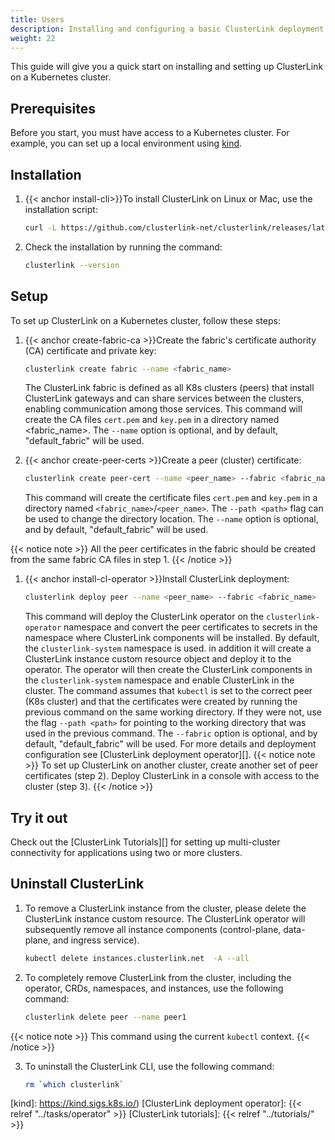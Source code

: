```yaml
---
title: Users
description: Installing and configuring a basic ClusterLink deployment
weight: 22
---
```


This guide will give you a quick start on installing and setting up ClusterLink on a Kubernetes cluster.

## Prerequisites

Before you start, you must have access to a Kubernetes cluster.
For example, you can set up a local environment using [kind](https://kind.sigs.k8s.io/docs/user/quick-start/).

## Installation

1. {{< anchor install-cli>}}To install ClusterLink on Linux or Mac, use the installation script:

   ```sh
   curl -L https://github.com/clusterlink-net/clusterlink/releases/latest/download/clusterlink.sh | sh -
   ```

1. Check the installation by running the command:

   ```sh
   clusterlink --version
   ```

## Setup

To set up ClusterLink on a Kubernetes cluster, follow these steps:

1. {{< anchor create-fabric-ca >}}Create the fabric's certificate authority (CA) certificate and private key:

   ```sh
   clusterlink create fabric --name <fabric_name>
   ```

   The ClusterLink fabric is defined as all K8s clusters (peers) that install ClusterLink gateways
    and can share services between the clusters, enabling communication among those services.
    This command will create the CA files `cert.pem` and `key.pem` in a directory named <fabric_name>.
    The `--name` option is optional, and by default, "default_fabric" will be used.

1. {{< anchor create-peer-certs >}}Create a peer (cluster) certificate:

   ```sh
   clusterlink create peer-cert --name <peer_name> --fabric <fabric_name>
   ```

   This command will create the certificate files `cert.pem` and `key.pem`
    in a directory named `<fabric_name>`/`<peer_name>`.
    The `--path <path>` flag can be used to change the directory location.
    The `--name` option is optional, and by default, "default_fabric" will be used.

{{< notice note >}}
All the peer certificates in the fabric should be created from the same fabric CA files in step 1.
{{< /notice >}}

1. {{< anchor install-cl-operator >}}Install ClusterLink deployment:

   ```sh
   clusterlink deploy peer --name <peer_name> --fabric <fabric_name>
   ```

   This command will deploy the ClusterLink operator on the `clusterlink-operator` namespace
    and convert the peer certificates to secrets in the namespace where ClusterLink components will be installed.
    By default, the `clusterlink-system` namespace is used.
    in addition it will create a ClusterLink instance custom resource object and deploy it to the operator.
    The operator will then create the ClusterLink components in the `clusterlink-system` namespace and enable ClusterLink in the cluster.
    The command assumes that `kubectl` is set to the correct peer (K8s cluster)
    and that the certificates were created by running the previous command on the same working directory.
    If they were not, use the flag `--path <path>` for pointing to the working directory
    that was used in the previous command.
    The `--fabric` option is optional, and by default, "default_fabric" will be used.
    For more details and deployment configuration see [ClusterLink deployment operator][].
{{< notice note >}}
To set up ClusterLink on another cluster, create another set of peer certificates (step 2).
Deploy ClusterLink in a console with access to the cluster (step 3).
{{< /notice >}}

## Try it out

Check out the [ClusterLink Tutorials][] for setting up multi-cluster connectivity
 for applications using two or more clusters.

## Uninstall ClusterLink

1. To remove a ClusterLink instance from the cluster, please delete the ClusterLink instance custom resource.
   The ClusterLink operator will subsequently remove all instance components (control-plane, data-plane, and ingress service).

   ```sh
   kubectl delete instances.clusterlink.net  -A --all
   ```

2. To completely remove ClusterLink from the cluster, including the operator, CRDs, namespaces, and instances,
   use the following command:

   ```sh
   clusterlink delete peer --name peer1
   ```

{{< notice note >}}
This command  using the current `kubectl` context.
{{< /notice >}}

3. To uninstall the ClusterLink CLI, use the following command:

   ```sh
   rm `which clusterlink`
   ```

[kind]: https://kind.sigs.k8s.io/)
[ClusterLink deployment operator]: {{< relref "../tasks/operator" >}}
[ClusterLink tutorials]: {{< relref "../tutorials/" >}}
